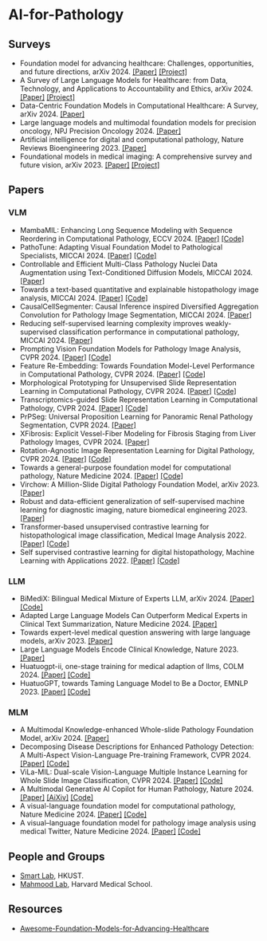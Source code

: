 # AI-for-Pathology
## Surveys
+ Foundation model for advancing healthcare: Challenges, opportunities, and future directions, arXiv 2024. [[Paper]](https://arxiv.org/pdf/2404.03264) [[Project]](https://github.com/YutingHe-list/Awesome-Foundation-Models-for-Advancing-Healthcare)
+ A Survey of Large Language Models for Healthcare: from Data, Technology, and Applications to Accountability and Ethics, arXiv 2024. [[Paper]](https://arxiv.org/pdf/2310.05694) [[Project]](https://github.com/KaiHe-better/LLM-for-Healthcare)
+ Data-Centric Foundation Models in Computational Healthcare: A Survey, arXiv 2024. [[Paper]](https://arxiv.org/pdf/2401.02458)
+ Large language models and multimodal foundation models for precision oncology, NPJ Precision Oncology 2024. [[Paper]](https://www.nature.com/articles/s41698-024-00573-2)
+ Artificial intelligence for digital and computational pathology, Nature Reviews Bioengineering 2023. [[Paper]](https://arxiv.org/pdf/2401.06148)
+ Foundational models in medical imaging: A comprehensive survey and future vision, arXiv 2023. [[Paper]](https://arxiv.org/pdf/2310.18689) [[Project]](https://github.com/xmindflow/Awesome-Foundation-Models-in-Medical-Imaging)
## Papers
### VLM
+ MambaMIL: Enhancing Long Sequence Modeling with Sequence Reordering in Computational Pathology, ECCV 2024. [[Paper]](https://arxiv.org/pdf/2403.06800) [[Code]](https://arxiv.org/pdf/2403.06800)
+ PathoTune: Adapting Visual Foundation Model to Pathological Specialists, MICCAI 2024. [[Paper]](https://arxiv.org/pdf/2403.16497) [[Code]](https://github.com/openmedlab/PathoDuet)
+ Controllable and Efficient Multi-Class Pathology Nuclei Data Augmentation using Text-Conditioned Diffusion Models, MICCAI 2024. [[Paper]](https://arxiv.org/pdf/2407.14426)
+ Towards a text-based quantitative and explainable histopathology image analysis, MICCAI 2024. [[Paper]](https://arxiv.org/pdf/2407.07360) [[Code]](https://github.com/QuIIL/TQx)
+ CausalCellSegmenter: Causal Inference inspired Diversified Aggregation Convolution for Pathology Image Segmentation, MICCAI 2024. [[Paper]](https://arxiv.org/pdf/2403.06066)
+ Reducing self-supervised learning complexity improves weakly-supervised classification performance in computational pathology, MICCAI 2024. [[Paper]](https://arxiv.org/pdf/2403.04558)
+ Prompting Vision Foundation Models for Pathology Image Analysis, CVPR 2024. [[Paper]](https://openaccess.thecvf.com/content/CVPR2024/papers/Yin_Prompting_Vision_Foundation_Models_for_Pathology_Image_Analysis_CVPR_2024_paper.pdf) [[Code]](https://github.com/7LFB/QAP)
+ Feature Re-Embedding: Towards Foundation Model-Level Performance in Computational Pathology, CVPR 2024. [[Paper]](https://openaccess.thecvf.com/content/CVPR2024/papers/Tang_Feature_Re-Embedding_Towards_Foundation_Model-Level_Performance_in_Computational_Pathology_CVPR_2024_paper.pdf) [[Code]](https://github.com/DearCaat/RRT-MIL)
+ Morphological Prototyping for Unsupervised Slide Representation Learning in Computational Pathology, CVPR 2024. [[Paper]](https://openaccess.thecvf.com/content/CVPR2024/papers/Song_Morphological_Prototyping_for_Unsupervised_Slide_Representation_Learning_in_Computational_Pathology_CVPR_2024_paper.pdf) [[Code]](https://github.com/mahmoodlab/Panther)
+ Transcriptomics-guided Slide Representation Learning in Computational Pathology, CVPR 2024. [[Paper]](https://openaccess.thecvf.com/content/CVPR2024/papers/Jaume_Transcriptomics-guided_Slide_Representation_Learning_in_Computational_Pathology_CVPR_2024_paper.pdf) [[Code]](https://github.com/mahmoodlab/TANGLE)
+ PrPSeg: Universal Proposition Learning for Panoramic Renal Pathology Segmentation, CVPR 2024. [[Paper]](https://openaccess.thecvf.com/content/CVPR2024/papers/Deng_PrPSeg_Universal_Proposition_Learning_for_Panoramic_Renal_Pathology_Segmentation_CVPR_2024_paper.pdf)
+  XFibrosis: Explicit Vessel-Fiber Modeling for Fibrosis Staging from Liver Pathology Images, CVPR 2024. [[Paper]](https://openaccess.thecvf.com/content/CVPR2024/papers/Yin_XFibrosis_Explicit_Vessel-Fiber_Modeling_for_Fibrosis_Staging_from_Liver_Pathology_CVPR_2024_paper.pdf)
+  Rotation-Agnostic Image Representation Learning for Digital Pathology, CVPR 2024. [[Paper]](https://openaccess.thecvf.com/content/CVPR2024/papers/Alfasly_Rotation-Agnostic_Image_Representation_Learning_for_Digital_Pathology_CVPR_2024_paper.pdf) [[Code]](https://kimialabmayo.github.io/PathDino-Page/)
+ Towards a general-purpose foundation model for computational pathology, Nature Medicine 2024. [[Paper]](https://www.nature.com/articles/s41591-024-02857-3.epdf?sharing_token=CzM2TCW_6hilYJ6BCMgx5dRgN0jAjWel9jnR3ZoTv0PwDLGHgijc_t52lQyxVvw552KDCUhMbS4KuO_rvLnP6S1BpmIj9puojkF8lfR5R8uEX08B0FxePgIH0t7DovKvZF4NHQKlq4TZHGAA1wEIdkYKvcr8nUsaa-nNYbNw3JI%3D) [[Code]](https://github.com/mahmoodlab/UNI)
+ Virchow: A Million-Slide Digital Pathology Foundation Model, arXiv 2023. [[Paper]](https://arxiv.org/pdf/2309.07778)
+ Robust and data-efficient generalization of self-supervised machine learning for diagnostic imaging,  nature biomedical engineering 2023. [[Paper]](https://www.nature.com/articles/s41551-023-01049-7)
+ Transformer-based unsupervised contrastive learning for histopathological image classification, Medical Image Analysis 2022. [[Paper]](https://helios2.mi.parisdescartes.fr/~lomn/Cours/ACP/Complement/cTransPAth.pdf) [[Code]](https://github.com/Xiyue-Wang/TransPath)
+ Self supervised contrastive learning for digital histopathology, Machine Learning with Applications 2022. [[Paper]](https://www.sciencedirect.com/science/article/pii/S2666827021000992) [[Code]](https://github.com/ozanciga/self-supervised-histopathology?tab=readme-ov-file)
### LLM
+ BiMediX: Bilingual Medical Mixture of Experts LLM, arXiv 2024. [[Paper]](https://arxiv.org/pdf/2402.13253) [[Code]](https://github.com/mbzuai-oryx/BiMediX)
+ Adapted Large Language Models Can Outperform Medical Experts in Clinical Text Summarization, Nature Medicine 2024. [[Paper]](https://arxiv.org/pdf/2309.07430)
+ Towards expert-level medical question answering with large language models, arXiv 2023. [[Paper]](https://arxiv.org/pdf/2305.09617)
+ Large Language Models Encode Clinical Knowledge, Nature 2023. [[Paper]](https://arxiv.org/pdf/2212.13138)
+ Huatuogpt-ii, one-stage training for medical adaption of llms, COLM 2024. [[Paper]](https://arxiv.org/pdf/2311.09774) [[Code]](https://github.com/FreedomIntelligence/HuatuoGPT-II)
+ HuatuoGPT, towards Taming Language Model to Be a Doctor, EMNLP 2023. [[Paper]](https://arxiv.org/pdf/2305.15075) [[Code]](https://github.com/FreedomIntelligence/HuatuoGPT)

### MLM
+ A Multimodal Knowledge-enhanced Whole-slide Pathology Foundation Model, arXiv 2024. [[Paper]](https://arxiv.org/abs/2407.15362)
+ Decomposing Disease Descriptions for Enhanced Pathology Detection: A Multi-Aspect Vision-Language Pre-training Framework, CVPR 2024. [[Paper]](https://openaccess.thecvf.com/content/CVPR2024/papers/Phan_Decomposing_Disease_Descriptions_for_Enhanced_Pathology_Detection_A_Multi-Aspect_Vision-Language_CVPR_2024_paper.pdf) [[Code]](https://github.com/HieuPhan33/CVPR2024_MAVL)
+ ViLa-MIL: Dual-scale Vision-Language Multiple Instance Learning for Whole Slide Image Classification, CVPR 2024. [[Paper]](https://openaccess.thecvf.com/content/CVPR2024/papers/Shi_ViLa-MIL_Dual-scale_Vision-Language_Multiple_Instance_Learning_for_Whole_Slide_Image_CVPR_2024_paper.pdf) [[Code]](https://github.com/Jiangbo-Shi/ViLa-MIL)
+ A Multimodal Generative AI Copilot for Human Pathology, Nature 2024. [[Paper]](https://www.nature.com/articles/s41586-024-07618-3) [[AiXiv]](https://arxiv.org/pdf/2312.07814) [[Code]](https://github.com/fedshyvana/pathology_mllm_training)
+ A visual-language foundation model for computational pathology, Nature Medicine 2024. [[Paper]](https://www.nature.com/articles/s41591-023-02504-3.epdf?sharing_token=2umlCrKLgEIF8vmuLpQ7AtRgN0jAjWel9jnR3ZoTv0NWSxjlTuWM3jUBxiqED7ai3ueIDYQ_xX2BBBGXn0IDY_RMdGid_ppbXRxR40prhjrWvtzO3o_QB1gW6NTYt8EB0UO5VjWecg4rWh3LM_L-Rf59L6s9Fx7yR521Lp3GfhU%3D) [[Code]](https://github.com/mahmoodlab/CONCH)
+ A visual–language foundation model for pathology image analysis using medical Twitter, Nature Medicine 2024. [[Paper]](https://www.nature.com/articles/s41591-023-02504-3.epdf?sharing_token=2umlCrKLgEIF8vmuLpQ7AtRgN0jAjWel9jnR3ZoTv0NWSxjlTuWM3jUBxiqED7ai3ueIDYQ_xX2BBBGXn0IDY_RMdGid_ppbXRxR40prhjrWvtzO3o_QB1gW6NTYt8EB0UO5VjWecg4rWh3LM_L-Rf59L6s9Fx7yR521Lp3GfhU%3D) [[Code]](https://huggingface.co/spaces/vinid/webplip)

## People and Groups
+ [Smart Lab](https://hkustsmartlab.github.io/), HKUST.
+ [Mahmood Lab](https://faisal.ai/), Harvard Medical School.
## Resources
+ [Awesome-Foundation-Models-for-Advancing-Healthcare](https://github.com/YutingHe-list/Awesome-Foundation-Models-for-Advancing-Healthcare)
